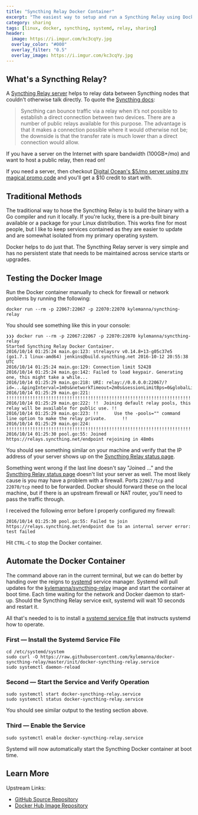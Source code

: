 ```yaml
---
title: "Syncthing Relay Docker Container"
excerpt: "The easiest way to setup and run a Syncthing Relay using Docker and systemd."
category: sharing
tags: [linux, docker, syncthing, systemd, relay, sharing]
header:
  image: https://i.imgur.com/kc3cqYy.jpg
  overlay_color: "#000"
  overlay_filter: "0.5"
  overlay_image: https://i.imgur.com/kc3cqYy.jpg
---
```


## What's a Syncthing Relay?

A [Syncthing Relay server](https://docs.syncthing.net/users/strelaysrv.html) helps to relay data between Syncthing nodes that couldn't otherwise talk directly.  To quote the [Syncthing docs](https://docs.syncthing.net/users/relaying.html):

> Syncthing can bounce traffic via a relay when it’s not possible to establish a direct connection between two devices. There are a number of public relays available for this purpose. The advantage is that it makes a connection possible where it would otherwise not be; the downside is that the transfer rate is much lower than a direct connection would allow.

If you have a server on the Internet with spare bandwidth (100GB+/mo) and want to host a public relay, then read on!

If you need a server, then checkout [Digital Ocean's $5/mo server using my magical promo code](http://do.co/2dDbq8r) and you'll get a $10 credit to start with.

## Traditional Methods

The traditional way to hose the Syncthing Relay is to build the binary with a Go compiler and run it locally.  If you're lucky, there is a pre-built binary available or a package for your Linux distribution.  This works fine for most people, but I like to keep services contained as they are easier to update and are somewhat isolated from my primary operating system.

Docker helps to do just that.  The Syncthing Relay server is very simple and has no persistent state that needs to be maintained across service starts or upgrades.

## Testing the Docker Image

Run the Docker container manually to check for firewall or network problems by running the following:

    docker run --rm -p 22067:22067 -p 22070:22070 kylemanna/syncthing-relay

You should see something like this in your console:

    ❯❯❯ docker run --rm -p 22067:22067 -p 22070:22070 kylemanna/syncthing-relay
    Started Syncthing Relay Docker Container.
    2016/10/14 01:25:24 main.go:123: strelaysrv v0.14.8+13-g05c37e5 (go1.7.1 linux-amd64) jenkins@build.syncthing.net 2016-10-12 20:55:38 UTC
    2016/10/14 01:25:24 main.go:129: Connection limit 52428
    2016/10/14 01:25:24 main.go:142: Failed to load keypair. Generating one, this might take a while...
    2016/10/14 01:25:29 main.go:218: URI: relay://0.0.0.0:22067/?id=...&pingInterval=1m0s&networkTimeout=2m0s&sessionLimitBps=0&globalLimitBps=0&statusAddr=:22070&providedBy=
    2016/10/14 01:25:29 main.go:221: !!!!!!!!!!!!!!!!!!!!!!!!!!!!!!!!!!!!!!!!!!!!!!!!!!!!!!!!!!!!!!!!!!!!!!!!!!!!!!!!
    2016/10/14 01:25:29 main.go:222: !!  Joining default relay pools, this relay will be available for public use. !!
    2016/10/14 01:25:29 main.go:223: !!      Use the -pools="" command line option to make the relay private.      !!
    2016/10/14 01:25:29 main.go:224: !!!!!!!!!!!!!!!!!!!!!!!!!!!!!!!!!!!!!!!!!!!!!!!!!!!!!!!!!!!!!!!!!!!!!!!!!!!!!!!!
    2016/10/14 01:25:30 pool.go:55: Joined https://relays.syncthing.net/endpoint rejoining in 48m0s

You should see something similar on your machine and verify that the IP address of your server shows up on the [Syncthing Relay status page](http://relays.syncthing.net/).

Something went wrong if the last line doesn't say "Joined ..." and the [Syncthing Relay status page](http://relays.syncthing.net/) doesn't list your server as well. The most likely cause is you may have a problem with a firewall.  Ports `22067/tcp` and `22070/tcp` need to be forwarded.  Docker should forward these on the local machine, but if there is an upstream firewall or NAT router, you'll need to pass the traffic through.

I received the following error before I properly configured my firewall:

    2016/10/14 01:25:30 pool.go:55: Failed to join https://relays.syncthing.net/endpoint due to an internal server error: test failed

Hit `CTRL-C` to stop the Docker container.

## Automate the Docker Container

The command above ran in the current terminal, but we can do better by handing over the reigns to [systemd](https://www.freedesktop.org/wiki/Software/systemd/) service manager.  Systemd will pull updates for the [kylemanna/syncthing-relay](https://hub.docker.com/r/kylemanna/syncthing-relay/) image and start the container at boot time.  Each time waiting for the network and Docker daemon to start-up.  Should the Syncthing Relay service exit, systemd will wait 10 seconds and restart it.

All that's needed to is to install a [systemd service file](https://www.freedesktop.org/software/systemd/man/systemd.service.html) that instructs systemd how to operate.

### First — Install the Systemd Service File

    cd /etc/systemd/system
    sudo curl -O https://raw.githubusercontent.com/kylemanna/docker-syncthing-relay/master/init/docker-syncthing-relay.service
    sudo systemctl daemon-reload

### Second — Start the Service and Verify Operation

    sudo systemctl start docker-syncthing-relay.service
    sudo systemctl status docker-syncthing-relay.service

You should see similar output to the testing section above.

### Third — Enable the Service

    sudo systemctl enable docker-syncthing-relay.service

Systemd will now automatically start the Syncthing Docker container at boot time.

## Learn More

Upstream Links:

* [GitHub Source Repository](https://github.com/kylemanna/docker-syncthing-relay)
* [Docker Hub Image Repository](https://hub.docker.com/r/kylemanna/syncthing-relay/)
